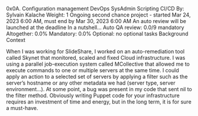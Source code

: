 0x0A. Configuration management DevOps SysAdmin Scripting CI/CD By: Sylvain Kalache Weight: 1 Ongoing second chance project - started Mar 24, 2023 6:00 AM, must end by Mar 30, 2023 6:00 AM An auto review will be launched at the deadline In a nutshell… Auto QA review: 0.0/9 mandatory Altogether: 0.0% Mandatory: 0.0% Optional: no optional tasks Background Context

When I was working for SlideShare, I worked on an auto-remediation tool called Skynet that monitored, scaled and fixed Cloud infrastructure. I was using a parallel job-execution system called MCollective that allowed me to execute commands to one or multiple servers at the same time. I could apply an action to a selected set of servers by applying a filter such as the server’s hostname or any other metadata we had (server type, server environment…). At some point, a bug was present in my code that sent nil to the filter method.
Obviously writing Puppet code for your infrastructure requires an investment of time and energy, but in the long term, it is for sure a must-have.
